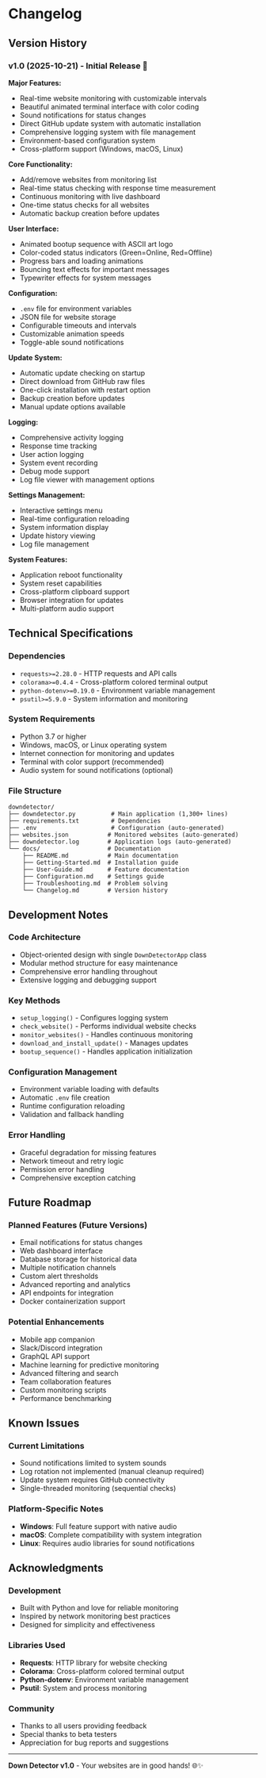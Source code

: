 # Changelog

## Version History

### v1.0 (2025-10-21) - Initial Release 🚀

**Major Features:**
- Real-time website monitoring with customizable intervals
- Beautiful animated terminal interface with color coding
- Sound notifications for status changes
- Direct GitHub update system with automatic installation
- Comprehensive logging system with file management
- Environment-based configuration system
- Cross-platform support (Windows, macOS, Linux)

**Core Functionality:**
- Add/remove websites from monitoring list
- Real-time status checking with response time measurement
- Continuous monitoring with live dashboard
- One-time status checks for all websites
- Automatic backup creation before updates

**User Interface:**
- Animated bootup sequence with ASCII art logo
- Color-coded status indicators (Green=Online, Red=Offline)
- Progress bars and loading animations
- Bouncing text effects for important messages
- Typewriter effects for system messages

**Configuration:**
- `.env` file for environment variables
- JSON file for website storage
- Configurable timeouts and intervals
- Customizable animation speeds
- Toggle-able sound notifications

**Update System:**
- Automatic update checking on startup
- Direct download from GitHub raw files
- One-click installation with restart option
- Backup creation before updates
- Manual update options available

**Logging:**
- Comprehensive activity logging
- Response time tracking
- User action logging
- System event recording
- Debug mode support
- Log file viewer with management options

**Settings Management:**
- Interactive settings menu
- Real-time configuration reloading
- System information display
- Update history viewing
- Log file management

**System Features:**
- Application reboot functionality
- System reset capabilities
- Cross-platform clipboard support
- Browser integration for updates
- Multi-platform audio support

## Technical Specifications

### Dependencies
- `requests>=2.28.0` - HTTP requests and API calls
- `colorama>=0.4.4` - Cross-platform colored terminal output
- `python-dotenv>=0.19.0` - Environment variable management
- `psutil>=5.9.0` - System information and monitoring

### System Requirements
- Python 3.7 or higher
- Windows, macOS, or Linux operating system
- Internet connection for monitoring and updates
- Terminal with color support (recommended)
- Audio system for sound notifications (optional)

### File Structure
```
downdetector/
├── downdetector.py          # Main application (1,300+ lines)
├── requirements.txt         # Dependencies
├── .env                     # Configuration (auto-generated)
├── websites.json           # Monitored websites (auto-generated)
├── downdetector.log        # Application logs (auto-generated)
└── docs/                   # Documentation
    ├── README.md           # Main documentation
    ├── Getting-Started.md  # Installation guide
    ├── User-Guide.md       # Feature documentation
    ├── Configuration.md    # Settings guide
    ├── Troubleshooting.md  # Problem solving
    └── Changelog.md        # Version history
```

## Development Notes

### Code Architecture
- Object-oriented design with single `DownDetectorApp` class
- Modular method structure for easy maintenance
- Comprehensive error handling throughout
- Extensive logging and debugging support

### Key Methods
- `setup_logging()` - Configures logging system
- `check_website()` - Performs individual website checks
- `monitor_websites()` - Handles continuous monitoring
- `download_and_install_update()` - Manages updates
- `bootup_sequence()` - Handles application initialization

### Configuration Management
- Environment variable loading with defaults
- Automatic `.env` file creation
- Runtime configuration reloading
- Validation and fallback handling

### Error Handling
- Graceful degradation for missing features
- Network timeout and retry logic
- Permission error handling
- Comprehensive exception catching

## Future Roadmap

### Planned Features (Future Versions)
- Email notifications for status changes
- Web dashboard interface
- Database storage for historical data
- Multiple notification channels
- Custom alert thresholds
- Advanced reporting and analytics
- API endpoints for integration
- Docker containerization support

### Potential Enhancements
- Mobile app companion
- Slack/Discord integration
- GraphQL API support
- Machine learning for predictive monitoring
- Advanced filtering and search
- Team collaboration features
- Custom monitoring scripts
- Performance benchmarking

## Known Issues

### Current Limitations
- Sound notifications limited to system sounds
- Log rotation not implemented (manual cleanup required)
- Update system requires GitHub connectivity
- Single-threaded monitoring (sequential checks)

### Platform-Specific Notes
- **Windows**: Full feature support with native audio
- **macOS**: Complete compatibility with system integration
- **Linux**: Requires audio libraries for sound notifications

## Acknowledgments

### Development
- Built with Python and love for reliable monitoring
- Inspired by network monitoring best practices
- Designed for simplicity and effectiveness

### Libraries Used
- **Requests**: HTTP library for website checking
- **Colorama**: Cross-platform colored terminal output
- **Python-dotenv**: Environment variable management
- **Psutil**: System and process monitoring

### Community
- Thanks to all users providing feedback
- Special thanks to beta testers
- Appreciation for bug reports and suggestions

---

**Down Detector v1.0** - Your websites are in good hands! 🌐✨